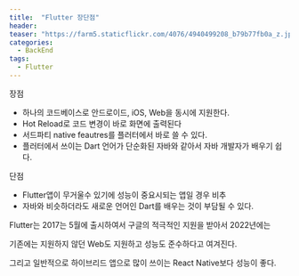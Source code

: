 ```yaml
---
title:  "Flutter 장단점"
header:
teaser: "https://farm5.staticflickr.com/4076/4940499208_b79b77fb0a_z.jpg"
categories:
  - BackEnd
tags:
  - Flutter
---
```


장점
 - 하나의 코드베이스로 안드로이드, iOS, Web을 동시에 지원한다.
 - Hot Reload로 코드 변경이 바로 화면에 출력된다
 - 서드파티 native feautres를 플러터에서 바로 쓸 수 있다.
 - 플러터에서 쓰이는 Dart 언어가 단순화된 자바와 같아서 자바 개발자가 배우기 쉽다.

단점
 - Flutter앱이 무거울수 있기에 성능이 중요시되는 앱일 경우 비추
 - 자바와 비슷하더라도 새로운 언어인 Dart를 배우는 것이 부담될 수 있다.


Flutter는 2017는 5월에 출시하여서 구글의 적극적인 지원을 받아서 2022년에는

기존에는 지원하지 않던 Web도 지원하고 성능도 준수하다고 여겨진다.

그리고 일반적으로 하이브리드 앱으로 많이 쓰이는 React Native보다 성능이 좋다.


